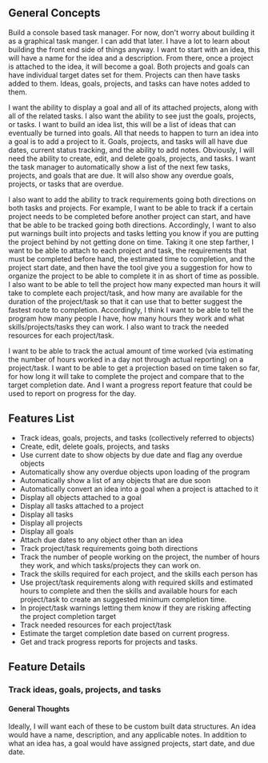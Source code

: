 ## General Concepts

Build a console based task manager. For now, don't worry about building it as a graphical task manger. I can add that later. I have a lot to learn about building the front end side of things anyway. I want to start with an idea, this will have a name for the idea and a description. From there, once a project is attached to the idea, it will become a goal. Both projects and goals can have individual target dates set for them. Projects can then have tasks added to them. Ideas, goals, projects, and tasks can have notes added to them. 

I want the ability to display a goal and all of its attached projects, along with all of the related tasks. I also want the ability to see just the goals, projects, or tasks. I want to build an idea list, this will be a list of ideas that can eventually be turned into goals. All that needs to happen to turn an idea into a goal is to add a project to it. Goals, projects, and tasks will all have due dates, current status tracking, and the ability to add notes. Obviously, I will need the ability to create, edit, and delete goals, projects, and tasks. I want the task manager to automatically show a list of the next few tasks, projects, and goals that are due. It will also show any overdue goals, projects, or tasks that are overdue. 

I also want to add the ability to track requirements going both directions on both tasks and projects. For example, I want to be able to track if a certain project needs to be completed before another project can start, and have that be able to be tracked going both directions. Accordingly, I want to also put warnings built into projects and tasks letting you know if you are putting the project behind by not getting done on time. Taking it one step farther, I want to be able to attach to each project and task, the requirements that must be completed before hand, the estimated time to completion, and the project start date, and then have the tool give you a suggestion for how to organize the project to be able to complete it in as short of time as possible. I also want to be able to tell the project how many expected man hours it will take to complete each project/task, and how many are available for the duration of the project/task so that it can use that to better suggest the fastest route to completion. Accordingly, I think I want to be able to tell the program how many people I have, how many hours they work and what skills/projects/tasks they can work. I also want to track the needed resources for each project/task.

I want to be able to track the actual amount of time worked (via estimating the number of hours worked in a day not through actual reporting) on a project/task. I want to be able to get a projection based on time taken so far, for how long it will take to complete the project and compare that to the target completion date. And I want a progress report feature that could be used to report on progress for the day. 

## Features List

* Track ideas, goals, projects, and tasks (collectively referred to objects)
* Create, edit, delete goals, projects, and tasks
* Use current date to show objects by due date and flag any overdue objects
* Automatically show any overdue objects upon loading of the program
* Automatically show a list of any objects that are due soon
* Automatically convert an idea into a goal when a project is attached to it
* Display all objects attached to a goal
* Display all tasks attached to a project
* Display all tasks
* Display all projects
* Display all goals
* Attach due dates to any object other than an idea
* Track project/task requirements going both directions
* Track the number of people working on the project, the number of hours they work, and which tasks/projects they can work on. 
* Track the skills required for each project, and the skills each person has
* Use project/task requirements along with required skills and estimated hours to complete and then the skills and available hours for each project/task to create an suggested minimum completion time. 
* In project/task warnings letting them know if they are risking affecting the project completion target
* Track needed resources for each project/task
* Estimate the target completion date based on current progress. 
* Get and track progress reports for projects and tasks. 

## Feature Details
### Track ideas, goals, projects, and tasks
#### General Thoughts

Ideally, I will want each of these to be custom built data structures. An idea would have a name, description, and any applicable notes. In addition to what an idea has, a goal would have assigned projects, start date, and due date. 
